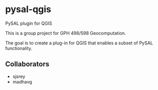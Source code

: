 pysal-qgis
==========

PySAL plugin for QGIS

This is a group project for GPH 498/598 Geocomputation.

The goal is to create a plug-in for QGIS that enables a subset of PySAL functionality.


Collaborators
--------------

 - sjsrey
 - madhavg
